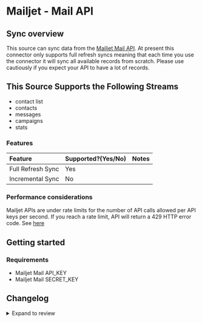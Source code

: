 # Mailjet - Mail API

## Sync overview

This source can sync data from the [Mailjet Mail API](https://dev.mailjet.com/email/guides/). At present this connector only supports full refresh syncs meaning that each time you use the connector it will sync all available records from scratch. Please use cautiously if you expect your API to have a lot of records.

## This Source Supports the Following Streams

- contact list
- contacts
- messages
- campaigns
- stats

### Features

| Feature           | Supported?\(Yes/No\) | Notes |
| :---------------- | :------------------- | :---- |
| Full Refresh Sync | Yes                  |       |
| Incremental Sync  | No                   |       |

### Performance considerations

Mailjet APIs are under rate limits for the number of API calls allowed per API keys per second. If you reach a rate limit, API will return a 429 HTTP error code. See [here](https://dev.mailjet.com/email/reference/overview/rate-limits/)

## Getting started

### Requirements

- Mailjet Mail API_KEY
- Mailjet Mail SECRET_KEY

## Changelog

<details>
  <summary>Expand to review</summary>

| Version | Date       | Pull Request                                              | Subject                                        |
| :------ | :--------- | :-------------------------------------------------------- | :--------------------------------------------- |
| 0.1.5 | 2024-06-22 | [40065](https://github.com/airbytehq/airbyte/pull/40065) | Update dependencies |
| 0.1.4 | 2024-06-04 | [38939](https://github.com/airbytehq/airbyte/pull/38939) | [autopull] Upgrade base image to v1.2.1 |
| 0.1.3 | 2024-05-21 | [38483](https://github.com/airbytehq/airbyte/pull/38483) | [autopull] base image + poetry + up_to_date |
| 0.1.2   | 2022-12-18 | [#30924](https://github.com/airbytehq/airbyte/pull/30924) | Adds Subject field to `message` stream         |
| 0.1.1   | 2022-04-19 | [#24689](https://github.com/airbytehq/airbyte/pull/24689) | Add listrecipient stream                       |
| 0.1.0   | 2022-10-26 | [#18332](https://github.com/airbytehq/airbyte/pull/18332) | 🎉 New Source: Mailjet Mail API [low-code CDK] |

</details>
